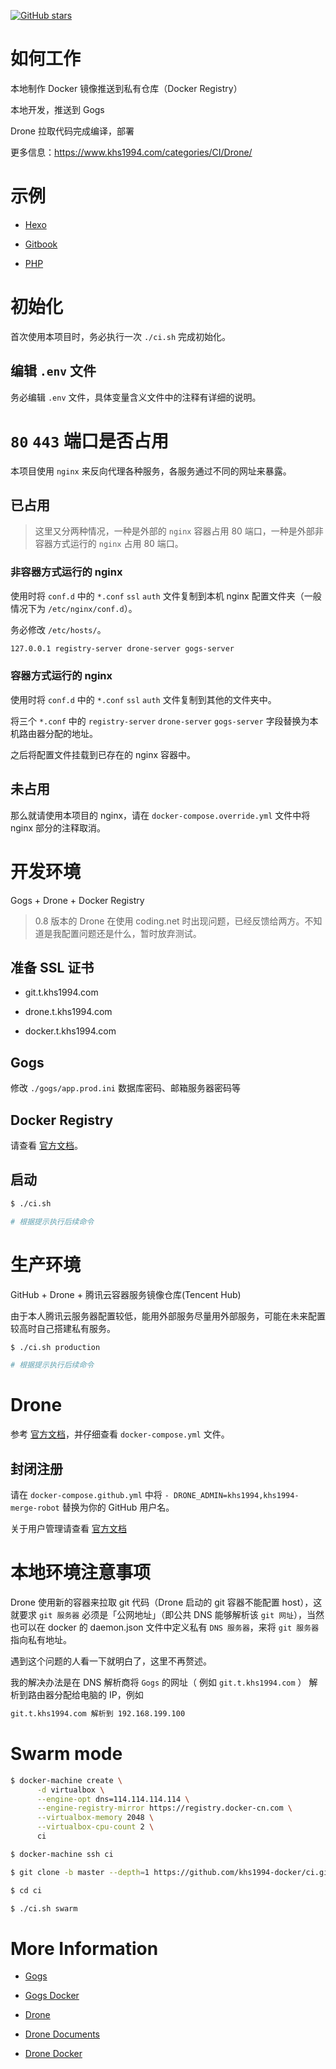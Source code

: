 [![GitHub stars](https://img.shields.io/github/stars/khs1994-docker/ci.svg?style=social&label=Stars)](https://github.com/khs1994-docker/ci)

# 如何工作

本地制作 Docker 镜像推送到私有仓库（Docker Registry）

本地开发，推送到 Gogs

Drone 拉取代码完成编译，部署

更多信息：https://www.khs1994.com/categories/CI/Drone/

# 示例

* [Hexo](https://github.com/khs1994-drone-ci-examples/hexo)

* [Gitbook](https://github.com/khs1994-drone-ci-examples/gitbook)

* [PHP](https://github.com/khs1994-php/tencent-ai)

# 初始化

首次使用本项目时，务必执行一次 `./ci.sh` 完成初始化。

## 编辑 `.env` 文件

务必编辑 `.env` 文件，具体变量含义文件中的注释有详细的说明。

# `80` `443` 端口是否占用

本项目使用 `nginx` 来反向代理各种服务，各服务通过不同的网址来暴露。

## 已占用

>这里又分两种情况，一种是外部的 `nginx` 容器占用 80 端口，一种是外部非容器方式运行的 `nginx` 占用 80 端口。

### 非容器方式运行的 nginx

使用时将 `conf.d` 中的 `*.conf` `ssl` `auth` 文件复制到本机 nginx 配置文件夹（一般情况下为 `/etc/nginx/conf.d`）。

务必修改 `/etc/hosts/`。

```bash
127.0.0.1 registry-server drone-server gogs-server
```

### 容器方式运行的 nginx

使用时将 `conf.d` 中的 `*.conf` `ssl` `auth` 文件复制到其他的文件夹中。

将三个 `*.conf` 中的 `registry-server` `drone-server` `gogs-server` 字段替换为本机路由器分配的地址。

之后将配置文件挂载到已存在的 nginx 容器中。

## 未占用

那么就请使用本项目的 nginx，请在 `docker-compose.override.yml` 文件中将 nginx 部分的注释取消。

# 开发环境

Gogs + Drone + Docker Registry

> 0.8 版本的 Drone 在使用 coding.net 时出现问题，已经反馈给两方。不知道是我配置问题还是什么，暂时放弃测试。

## 准备 SSL 证书

* git.t.khs1994.com

* drone.t.khs1994.com

* docker.t.khs1994.com

## Gogs

修改 `./gogs/app.prod.ini` 数据库密码、邮箱服务器密码等

## Docker Registry

请查看 [官方文档](https://docs.docker.com/registry/)。

## 启动

```bash
$ ./ci.sh

# 根据提示执行后续命令
```

# 生产环境

GitHub + Drone + 腾讯云容器服务镜像仓库(Tencent Hub)

由于本人腾讯云服务器配置较低，能用外部服务尽量用外部服务，可能在未来配置较高时自己搭建私有服务。

```bash
$ ./ci.sh production

# 根据提示执行后续命令
```

# Drone

参考 [官方文档](http://docs.drone.io/)，并仔细查看 `docker-compose.yml` 文件。

## 封闭注册

请在 `docker-compose.github.yml` 中将 `- DRONE_ADMIN=khs1994,khs1994-merge-robot` 替换为你的 GitHub 用户名。

关于用户管理请查看 [官方文档](http://docs.drone.io/zh/user-registration/)

# 本地环境注意事项

Drone 使用新的容器来拉取 git 代码（Drone 启动的 git 容器不能配置 host），这就要求 `git 服务器` 必须是「公网地址」（即公共 DNS 能够解析该 `git 网址`），当然也可以在 docker 的 daemon.json 文件中定义私有 `DNS 服务器`，来将 `git 服务器` 指向私有地址。

遇到这个问题的人看一下就明白了，这里不再赘述。

我的解决办法是在 DNS 解析商将 `Gogs` 的网址（ 例如 `git.t.khs1994.com` ） 解析到路由器分配给电脑的 IP，例如

```bash
git.t.khs1994.com 解析到 192.168.199.100
```

# Swarm mode

```bash
$ docker-machine create \
      -d virtualbox \
      --engine-opt dns=114.114.114.114 \
      --engine-registry-mirror https://registry.docker-cn.com \
      --virtualbox-memory 2048 \
      --virtualbox-cpu-count 2 \
      ci

$ docker-machine ssh ci

$ git clone -b master --depth=1 https://github.com/khs1994-docker/ci.git

$ cd ci

$ ./ci.sh swarm
```

# More Information

* [Gogs](https://github.com/gogits/gogs)

* [Gogs Docker](https://github.com/gogits/gogs/tree/master/docker)

* [Drone](https://github.com/drone)

* [Drone Documents](http://docs.drone.io/)

* [Drone Docker](https://store.docker.com/profiles/drone)
